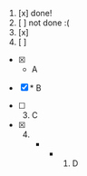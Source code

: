 <!-- 3. and 4. are not parsed as task list items -->

1. [x] done!
2. [ ] not done :(
3. [x]
4. [ ]


<!--
    Parser Bug. Manually escaping the text helps work around the issue.
    See https://github.com/pulldown-cmark/pulldown-cmark/issues/999
-->
- [x] * A

- [x] \* B

- [ ] 3. C

- [x] 4. - * 1) D
